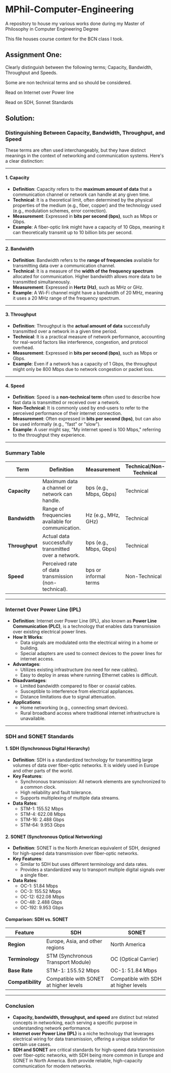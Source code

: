 # MPhil-Computer-Engineering
A repository to house my various works done during my Master of Philosophy in Computer Engineering Degree



This file houses course content for the BCN class I took.


## Assignment One: 
Clearly distinguish between the following terms;
Capacity, Bandwidth, Throughput and Speeds. 

Some are non technical terms and so should be considered. 

Read on Internet over Power line 

Read on SDH, Sonnet Standards

## Solution:
### **Distinguishing Between Capacity, Bandwidth, Throughput, and Speed**

These terms are often used interchangeably, but they have distinct meanings in the context of networking and communication systems. Here's a clear distinction:

---

#### **1. Capacity**
- **Definition**: Capacity refers to the **maximum amount of data** that a communication channel or network can handle at any given time.
- **Technical**: It is a theoretical limit, often determined by the physical properties of the medium (e.g., fiber, copper) and the technology used (e.g., modulation schemes, error correction).
- **Measurement**: Expressed in **bits per second (bps)**, such as Mbps or Gbps.
- **Example**: A fiber-optic link might have a capacity of 10 Gbps, meaning it can theoretically transmit up to 10 billion bits per second.

---

#### **2. Bandwidth**
- **Definition**: Bandwidth refers to the **range of frequencies** available for transmitting data over a communication channel.
- **Technical**: It is a measure of the **width of the frequency spectrum** allocated for communication. Higher bandwidth allows more data to be transmitted simultaneously.
- **Measurement**: Expressed in **Hertz (Hz)**, such as MHz or GHz.
- **Example**: A Wi-Fi channel might have a bandwidth of 20 MHz, meaning it uses a 20 MHz range of the frequency spectrum.

---

#### **3. Throughput**
- **Definition**: Throughput is the **actual amount of data** successfully transmitted over a network in a given time period.
- **Technical**: It is a practical measure of network performance, accounting for real-world factors like interference, congestion, and protocol overhead.
- **Measurement**: Expressed in **bits per second (bps)**, such as Mbps or Gbps.
- **Example**: Even if a network has a capacity of 1 Gbps, the throughput might only be 800 Mbps due to network congestion or packet loss.

---

#### **4. Speed**
- **Definition**: Speed is a **non-technical term** often used to describe how fast data is transmitted or received over a network.
- **Non-Technical**: It is commonly used by end-users to refer to the perceived performance of their internet connection.
- **Measurement**: Often expressed in **bits per second (bps)**, but can also be used informally (e.g., "fast" or "slow").
- **Example**: A user might say, "My internet speed is 100 Mbps," referring to the throughput they experience.

---

### **Summary Table**

| **Term**      | **Definition**                                                                 | **Measurement**       | **Technical/Non-Technical** |
|---------------|-------------------------------------------------------------------------------|-----------------------|-----------------------------|
| **Capacity**  | Maximum data a channel or network can handle.                                 | bps (e.g., Mbps, Gbps)| Technical                   |
| **Bandwidth** | Range of frequencies available for communication.                             | Hz (e.g., MHz, GHz)   | Technical                   |
| **Throughput**| Actual data successfully transmitted over a network.                          | bps (e.g., Mbps, Gbps)| Technical                   |
| **Speed**     | Perceived rate of data transmission (non-technical).                          | bps or informal terms | Non-Technical               |

---

### **Internet Over Power Line (IPL)**
- **Definition**: Internet over Power Line (IPL), also known as **Power Line Communication (PLC)**, is a technology that enables data transmission over existing electrical power lines.
- **How It Works**:
  - Data signals are modulated onto the electrical wiring in a home or building.
  - Special adapters are used to connect devices to the power lines for internet access.
- **Advantages**:
  - Utilizes existing infrastructure (no need for new cables).
  - Easy to deploy in areas where running Ethernet cables is difficult.
- **Disadvantages**:
  - Limited bandwidth compared to fiber or coaxial cables.
  - Susceptible to interference from electrical appliances.
  - Distance limitations due to signal attenuation.
- **Applications**:
  - Home networking (e.g., connecting smart devices).
  - Rural broadband access where traditional internet infrastructure is unavailable.

---

### **SDH and SONET Standards**

#### **1. SDH (Synchronous Digital Hierarchy)**
- **Definition**: SDH is a standardized technology for transmitting large volumes of data over fiber-optic networks. It is widely used in Europe and other parts of the world.
- **Key Features**:
  - Synchronous transmission: All network elements are synchronized to a common clock.
  - High reliability and fault tolerance.
  - Supports multiplexing of multiple data streams.
- **Data Rates**:
  - STM-1: 155.52 Mbps
  - STM-4: 622.08 Mbps
  - STM-16: 2.488 Gbps
  - STM-64: 9.953 Gbps

#### **2. SONET (Synchronous Optical Networking)**
- **Definition**: SONET is the North American equivalent of SDH, designed for high-speed data transmission over fiber-optic networks.
- **Key Features**:
  - Similar to SDH but uses different terminology and data rates.
  - Provides a standardized way to transport multiple digital signals over a single fiber.
- **Data Rates**:
  - OC-1: 51.84 Mbps
  - OC-3: 155.52 Mbps
  - OC-12: 622.08 Mbps
  - OC-48: 2.488 Gbps
  - OC-192: 9.953 Gbps

#### **Comparison: SDH vs. SONET**
| **Feature**       | **SDH**                              | **SONET**                             |
|--------------------|--------------------------------------|---------------------------------------|
| **Region**         | Europe, Asia, and other regions      | North America                         |
| **Terminology**    | STM (Synchronous Transport Module)   | OC (Optical Carrier)                  |
| **Base Rate**      | STM-1: 155.52 Mbps                   | OC-1: 51.84 Mbps                      |
| **Compatibility**  | Compatible with SONET at higher levels| Compatible with SDH at higher levels  |

---

### **Conclusion**
- **Capacity, bandwidth, throughput, and speed** are distinct but related concepts in networking, each serving a specific purpose in understanding network performance.
- **Internet over Power Line (IPL)** is a niche technology that leverages electrical wiring for data transmission, offering a unique solution for certain use cases.
- **SDH and SONET** are critical standards for high-speed data transmission over fiber-optic networks, with SDH being more common in Europe and SONET in North America. Both provide reliable, high-capacity communication for modern networks.
